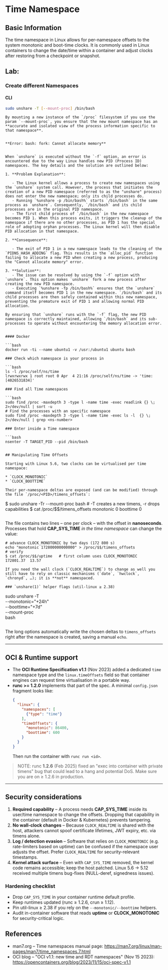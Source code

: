 # Time Namespace


## Basic Information

The time namespace in Linux allows for per-namespace offsets to the system monotonic and boot-time clocks. It is commonly used in Linux containers to change the date/time within a container and adjust clocks after restoring from a checkpoint or snapshot.

## Lab:

### Create different Namespaces

#### CLI

```bash
sudo unshare -T [--mount-proc] /bin/bash
```
```
By mounting a new instance of the `/proc` filesystem if you use the param `--mount-proc`, you ensure that the new mount namespace has an **accurate and isolated view of the process information specific to that namespace**.


**Error: bash: fork: Cannot allocate memory**


When `unshare` is executed without the `-f` option, an error is encountered due to the way Linux handles new PID (Process ID) namespaces. The key details and the solution are outlined below:

1. **Problem Explanation**:

   - The Linux kernel allows a process to create new namespaces using the `unshare` system call. However, the process that initiates the creation of a new PID namespace (referred to as the "unshare" process) does not enter the new namespace; only its child processes do.
   - Running `%unshare -p /bin/bash%` starts `/bin/bash` in the same process as `unshare`. Consequently, `/bin/bash` and its child processes are in the original PID namespace.
   - The first child process of `/bin/bash` in the new namespace becomes PID 1. When this process exits, it triggers the cleanup of the namespace if there are no other processes, as PID 1 has the special role of adopting orphan processes. The Linux kernel will then disable PID allocation in that namespace.

2. **Consequence**:

   - The exit of PID 1 in a new namespace leads to the cleaning of the `PIDNS_HASH_ADDING` flag. This results in the `alloc_pid` function failing to allocate a new PID when creating a new process, producing the "Cannot allocate memory" error.

3. **Solution**:
   - The issue can be resolved by using the `-f` option with `unshare`. This option makes `unshare` fork a new process after creating the new PID namespace.
   - Executing `%unshare -fp /bin/bash%` ensures that the `unshare` command itself becomes PID 1 in the new namespace. `/bin/bash` and its child processes are then safely contained within this new namespace, preventing the premature exit of PID 1 and allowing normal PID allocation.

By ensuring that `unshare` runs with the `-f` flag, the new PID namespace is correctly maintained, allowing `/bin/bash` and its sub-processes to operate without encountering the memory allocation error.


#### Docker

```bash
docker run -ti --name ubuntu1 -v /usr:/ubuntu1 ubuntu bash
```
```
### Check which namespace is your process in

```bash
ls -l /proc/self/ns/time
lrwxrwxrwx 1 root root 0 Apr  4 21:16 /proc/self/ns/time -> 'time:[4026531834]'
```
```
### Find all Time namespaces

```bash
sudo find /proc -maxdepth 3 -type l -name time -exec readlink {} \; 2>/dev/null | sort -u
# Find the processes with an specific namespace
sudo find /proc -maxdepth 3 -type l -name time -exec ls -l  {} \; 2>/dev/null | grep <ns-number>
```
```
### Enter inside a Time namespace

```bash
nsenter -T TARGET_PID --pid /bin/bash
```
```

## Manipulating Time Offsets

Starting with Linux 5.6, two clocks can be virtualised per time namespace:

* `CLOCK_MONOTONIC`
* `CLOCK_BOOTTIME`

Their per-namespace deltas are exposed (and can be modified) through the file `/proc/<PID>/timens_offsets`:

```
$ sudo unshare -Tr --mount-proc bash   # -T creates a new timens, -r drops capabilities
$ cat /proc/$$/timens_offsets
monotonic 0
boottime  0
```
```
The file contains two lines – one per clock – with the offset in **nanoseconds**.  Processes that hold **CAP_SYS_TIME** _in the time namespace_ can change the value:

```
# advance CLOCK_MONOTONIC by two days (172 800 s)
echo "monotonic 172800000000000" > /proc/$$/timens_offsets
# verify
$ cat /proc/$$/uptime   # first column uses CLOCK_MONOTONIC
172801.37  13.57
```
```
If you need the wall clock (`CLOCK_REALTIME`) to change as well you still have to rely on classic mechanisms (`date`, `hwclock`, `chronyd`, …); it is **not** namespaced.

### `unshare(1)` helper flags (util-linux ≥ 2.38)

```
sudo unshare -T \
            --monotonic="+24h"  \
            --boottime="+7d"    \
            --mount-proc         \
            bash
```
```
The long options automatically write the chosen deltas to `timens_offsets` right after the namespace is created, saving a manual `echo`.

---

## OCI & Runtime support

* The **OCI Runtime Specification v1.1** (Nov 2023) added a dedicated `time` namespace type and the `linux.timeOffsets` field so that container engines can request time virtualisation in a portable way.
* **runc >= 1.2.0** implements that part of the spec.  A minimal `config.json` fragment looks like:
  ```json
  {
    "linux": {
      "namespaces": [
        {"type": "time"}
      ],
      "timeOffsets": {
        "monotonic": 86400,
        "boottime": 600
      }
    }
  }
  ```
  Then run the container with `runc run <id>`.

>  NOTE: runc **1.2.6** (Feb 2025) fixed an "exec into container with private timens" bug that could lead to a hang and potential DoS.  Make sure you are on ≥ 1.2.6 in production.

---

## Security considerations

1. **Required capability** – A process needs **CAP_SYS_TIME** inside its user/time namespace to change the offsets.  Dropping that capability in the container (default in Docker & Kubernetes) prevents tampering.
2. **No wall-clock changes** – Because `CLOCK_REALTIME` is shared with the host, attackers cannot spoof certificate lifetimes, JWT expiry, etc. via timens alone.
3. **Log / detection evasion** – Software that relies on `CLOCK_MONOTONIC` (e.g. rate-limiters based on uptime) can be confused if the namespace user adjusts the offset.  Prefer `CLOCK_REALTIME` for security-relevant timestamps.
4. **Kernel attack surface** – Even with `CAP_SYS_TIME` removed, the kernel code remains accessible; keep the host patched. Linux 5.6 → 5.12 received multiple timens bug-fixes (NULL-deref, signedness issues).

### Hardening checklist

* Drop `CAP_SYS_TIME` in your container runtime default profile.
* Keep runtimes updated (runc ≥ 1.2.6, crun ≥ 1.12).
* Pin util-linux ≥ 2.38 if you rely on the `--monotonic/--boottime` helpers.
* Audit in-container software that reads **uptime** or **CLOCK_MONOTONIC** for security-critical logic.

## References

* man7.org – Time namespaces manual page: <https://man7.org/linux/man-pages/man7/time_namespaces.7.html>
* OCI blog – "OCI v1.1: new time and RDT namespaces" (Nov 15 2023): <https://opencontainers.org/blog/2023/11/15/oci-spec-v1.1>



